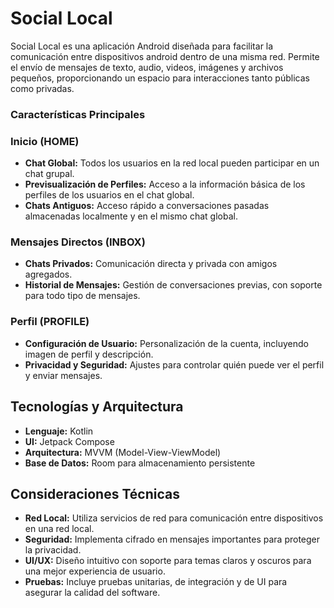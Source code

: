 # Social Local

Social Local es una aplicación Android diseñada para facilitar la comunicación entre dispositivos android dentro de una misma red. Permite el envío de mensajes de texto, audio, videos, imágenes y archivos pequeños, proporcionando un espacio para interacciones tanto públicas como privadas.

### Características Principales

### Inicio (HOME)

- **Chat Global:** Todos los usuarios en la red local pueden participar en un chat grupal.
- **Previsualización de Perfiles:** Acceso a la información básica de los perfiles de los usuarios en el chat global.
- **Chats Antiguos:** Acceso rápido a conversaciones pasadas almacenadas localmente y en el mismo chat global.

### Mensajes Directos (INBOX)

- **Chats Privados:** Comunicación directa y privada con amigos agregados.
- **Historial de Mensajes:** Gestión de conversaciones previas, con soporte para todo tipo de mensajes.

### Perfil (PROFILE)

- **Configuración de Usuario:** Personalización de la cuenta, incluyendo imagen de perfil y descripción.
- **Privacidad y Seguridad:** Ajustes para controlar quién puede ver el perfil y enviar mensajes.

## Tecnologías y Arquitectura

- **Lenguaje:** Kotlin
- **UI:** Jetpack Compose
- **Arquitectura:** MVVM (Model-View-ViewModel)
- **Base de Datos:** Room para almacenamiento persistente

## Consideraciones Técnicas

- **Red Local:** Utiliza servicios de red para comunicación entre dispositivos en una red local.
- **Seguridad:** Implementa cifrado en mensajes importantes para proteger la privacidad.
- **UI/UX:** Diseño intuitivo con soporte para temas claros y oscuros para una mejor experiencia de usuario.
- **Pruebas:** Incluye pruebas unitarias, de integración y de UI para asegurar la calidad del software.
